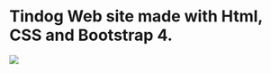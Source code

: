<h1>Tindog Web site made with Html, CSS and Bootstrap 4.</h1>

<img src="https://i.imgur.com/TwoAmii.png">
